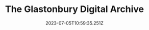 ---
hidden: true
draft: false
date: 2023-07-05T10:59:35.251Z
title: "The Glastonbury Digital Archive"
name: Glastonbury Digital Archive
icon: va-logo
teaser:
  title: The Glastonbury Digital Archive
  description: To celebrate the festival’s 50th anniversary, the V&A commissioned Kind to build an online archive showcasing programmes, posters, imagery, performances and stages through the years.
  images:
    - img: images/work-va-glasto-pyramid.jpg
      alt: A photograph of the Glastonbury Festival Pyramid Stage in the day time taken from a high position, flags and and ticker tape are visible above a large crowd
    - img: images/work-va-glastonbury-ipad.jpg
      alt: The Glastonbury Digital Archive shown on a tablet device
    - img: images/work-va-glasto-history.jpg
      alt: A black and white photograph of a Glastonbury Festival, showing festival goers walking through mud
      stat:
        - 50-years
_build:
  render: never
---